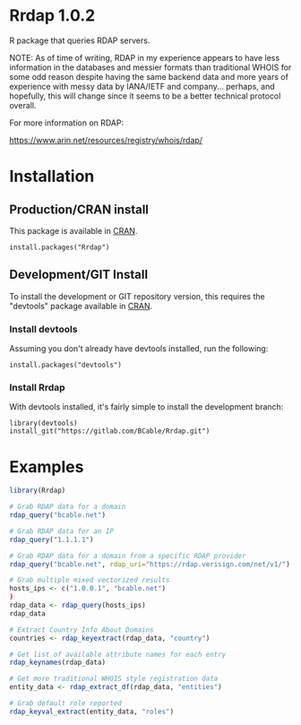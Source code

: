 Rrdap 1.0.2
===========

R package that queries RDAP servers.

NOTE: As of time of writing, RDAP in my experience appears to have less information in the databases and messier formats than traditional WHOIS for some odd reason despite having the same backend data and more years of experience with messy data by IANA/IETF and company... perhaps, and hopefully, this will change since it seems to be a better technical protocol overall.

For more information on RDAP:

https://www.arin.net/resources/registry/whois/rdap/

# Installation #

## Production/CRAN install ##

This package is available in [CRAN](https://bcable.net/x/Rrdap/CRAN).

```
install.packages("Rrdap")
```

## Development/GIT Install ##

To install the development or GIT repository version, this requires the "devtools" package available in [CRAN](https://cran.r-project.org/package=devtools).

### Install devtools ###

Assuming you don't already have devtools installed, run the following:

```
install.packages("devtools")
```

### Install Rrdap ###

With devtools installed, it's fairly simple to install the development branch:

```
library(devtools)
install_git("https://gitlab.com/BCable/Rrdap.git")
```

# Examples #

```r
library(Rrdap)

# Grab RDAP data for a domain
rdap_query("bcable.net")

# Grab RDAP data for an IP
rdap_query("1.1.1.1")

# Grab RDAP data for a domain from a specific RDAP provider
rdap_query("bcable.net", rdap_uri="https://rdap.verisign.com/net/v1/")

# Grab multiple mixed vectorized results
hosts_ips <- c("1.0.0.1", "bcable.net")
)
rdap_data <- rdap_query(hosts_ips)
rdap_data

# Extract Country Info About Domains
countries <- rdap_keyextract(rdap_data, "country")

# Get list of available attribute names for each entry
rdap_keynames(rdap_data)

# Get more traditional WHOIS style registration data
entity_data <- rdap_extract_df(rdap_data, "entities")

# Grab default role reported
rdap_keyval_extract(entity_data, "roles")
```
